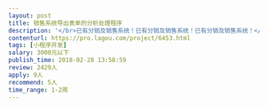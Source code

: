 ```yaml
---                
layout: post       
title: 销售系统导出表单的分析处理程序           
description: '</br>已有分销及销售系统！已有分销及销售系统！已有分销及销售系统！</br></br>只是根据销售系统的导出表单开发一个实用小程序：</br>功能包括：</br>1. 读取门店POS系统及分销系统的实时销售表单</br>2. 从上述系统导出数据并统计各店面每小时销售数据，自动分析处理生成销售报告</br>3. 分析每小时店员销售数据，判定店员绩效，自动生成店员销售之星表彰图片</br>4. 其他</br>'     
contenturl: https://pro.lagou.com/project/6453.html      
tags: [小程序开发]            
salary: 3000元以下          
publish_time: 2018-02-28 13:58:59         
review: 2429人                   
apply: 9人                   
recommend: 5人                   
time_range: 1-2周              
---                 
```

